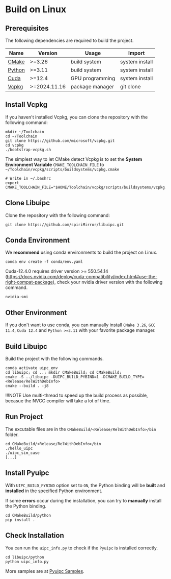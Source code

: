 # Build on Linux

## Prerequisites

The following dependencies are required to build the project.

| Name                                                | Version      | Usage           | Import         |
| --------------------------------------------------- | ------------ | --------------- | -------------- |
| [CMake](https://cmake.org/download/)                | >=3.26       | build system    | system install |
| [Python](https://www.python.org/downloads/)         | >=3.11       | build system    | system install |
| [Cuda](https://developer.nvidia.com/cuda-downloads) | >=12.4       | GPU programming | system install |
| [Vcpkg](https://github.com/microsoft/vcpkg)         | >=2024.11.16 | package manager | git clone      |

## Install Vcpkg

If you haven't installed Vcpkg, you can clone the repository with the following command:

```shell
mkdir ~/Toolchain
cd ~/Toolchain
git clone https://github.com/microsoft/vcpkg.git
cd vcpkg
./bootstrap-vcpkg.sh
```

The simplest way to let CMake detect Vcpkg is to set the **System Environment Variable** `CMAKE_TOOLCHAIN_FILE` to `~/Toolchain/vcpkg/scripts/buildsystems/vcpkg.cmake`

```shell
# Write in ~/.bashrc
export CMAKE_TOOLCHAIN_FILE="$HOME/Toolchain/vcpkg/scripts/buildsystems/vcpkg.cmake"
```

## Clone Libuipc

Clone the repository with the following command:

```shell
git clone https://github.com/spiriMirror/libuipc.git
```

## Conda Environment

We **recommend** using conda environments to build the project on Linux.

```shell
conda env create -f conda/env.yaml
```

Cuda-12.4.0 requires driver version >= 550.54.14 (https://docs.nvidia.com/deploy/cuda-compatibility/index.html#use-the-right-compat-package), check your nvidia driver version with the following command.

```shell
nvidia-smi
```

## Other Environment

If you don't want to use conda, you can manually install `CMake 3.26`, `GCC 11.4`, `Cuda 12.4` and `Python >=3.11` with your favorite package manager.

## Build Libuipc

Build the project with the following commands.

```shell
conda activate uipc_env
cd libuipc; cd ..; mkdir CMakeBuild; cd CMakeBuild;
cmake -S ../libuipc -DUIPC_BUILD_PYBIND=1 -DCMAKE_BUILD_TYPE=<Release/RelWithDebInfo> 
cmake --build . -j8
```

!!!NOTE
    Use multi-thread to speed up the build process as possible, becasue the NVCC compiler will take a lot of time.

## Run Project

The excutable files are in the `CMakeBuild/<Release/RelWithDebInfo>/bin` folder. 

```shell
cd CMakeBuild/<Release/RelWithDebInfo>/bin
./hello_uipc
./uipc_sim_case
[...]
```

## Install Pyuipc

With `UIPC_BUILD_PYBIND` option set to `ON`, the Python binding will be **built** and **installed** in the specified Python environment.

If some **errors** occur during the installation, you can try to **manually** install the Python binding.

```shell
cd CMakeBuild/python
pip install .
```

## Check Installation

You can run the `uipc_info.py` to check if the `Pyuipc` is installed correctly.

```shell
cd libuipc/python
python uipc_info.py
```

More samples are at [Pyuipc Samples](https://github.com/spiriMirror/libuipc-samples).